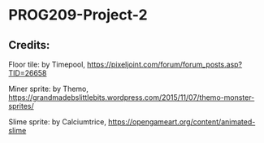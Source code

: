 # PROG209-Project-2


## Credits:

Floor tile: by Timepool, https://pixeljoint.com/forum/forum_posts.asp?TID=26658

Miner sprite: by Themo, https://grandmadebslittlebits.wordpress.com/2015/11/07/themo-monster-sprites/

Slime sprite: by Calciumtrice, https://opengameart.org/content/animated-slime